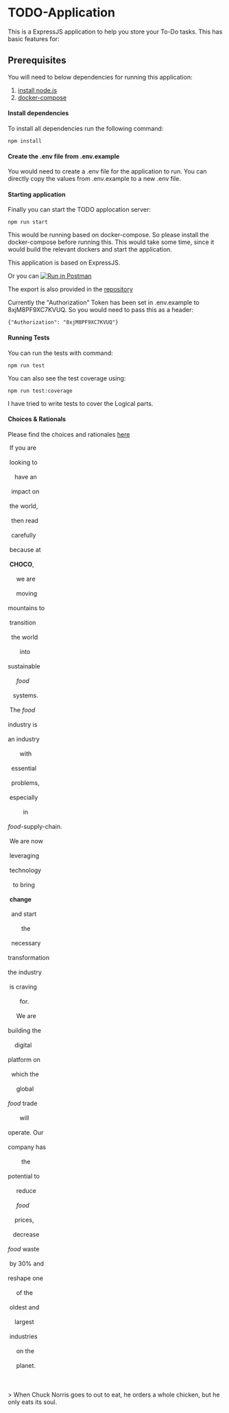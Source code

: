 # TODO-Application
This is a ExpressJS application to help you store your To-Do tasks.
This has basic features for: 

## Prerequisites
You will need to below dependencies for running this application: 
1. [install node.js](https://nodejs.org/en/download)
2. [docker-compose](https://docs.docker.com/compose/install/)

#### Install dependencies

To install all dependencies run the following command:
```
npm install
```

#### Create the .env file from .env.example
You would need to create a .env file for the application to run. 
You can directly copy the values from .env.example to a new .env file. 

#### Starting application

Finally you can start the TODO applocation server:

```
npm run start
```
This would be running based on docker-compose. So please install the docker-compose before running this.
This would take some time, since it would build the relevant dockers and start the application. 

This application is based on ExpressJS.

Or you can [![Run in Postman](https://run.pstmn.io/button.svg)](https://app.getpostman.com/run-collection/ce93b0ae3b8ebbae89aa)

The export is also provided in the [repository](TODO-Application.postman_collection.json)

Currently the "Authorization" Token has been set in .env.example to 8xjM8PF9XC7KVUQ. 
So you would need to pass this as a header:
```
{"Authorization": "8xjM8PF9XC7KVUQ"}
```

#### Running Tests
You can run the tests with command: 
```
npm run test
```

You can also see the test coverage using: 
```
npm run test:coverage
```
I have tried to write tests to cover the Logical parts.


#### Choices & Rationals
Please find the choices and rationales [here](./choices-and-rationales/README.md)
  
&nbsp;If&nbsp;you&nbsp;are&nbsp;<br/><br/>&nbsp;looking&nbsp;to&nbsp;<br/><br/>&nbsp;&nbsp;&nbsp;&nbsp;have&nbsp;an&nbsp;<br/><br/>&nbsp;&nbsp;impact&nbsp;on&nbsp;<br/><br/>&nbsp;the&nbsp;world,&nbsp;<br/><br/>&nbsp;&nbsp;then&nbsp;read&nbsp;<br/><br/>&nbsp;&nbsp;carefully&nbsp;<br/><br/>&nbsp;because&nbsp;at&nbsp;<br/><br/>&nbsp;**CHOCO**,&nbsp;<br/><br/>&nbsp;&nbsp;&nbsp;&nbsp;&nbsp;we&nbsp;are&nbsp;<br/><br/>&nbsp;&nbsp;&nbsp;&nbsp;&nbsp;moving&nbsp;<br/><br/>mountains&nbsp;to&nbsp;<br/><br/>&nbsp;transition&nbsp;<br/><br/>&nbsp;&nbsp;the&nbsp;world&nbsp;<br/><br/>&nbsp;&nbsp;&nbsp;&nbsp;&nbsp;&nbsp;&nbsp;into&nbsp;<br/><br/>sustainable&nbsp;<br/><br/>&nbsp;&nbsp;&nbsp;&nbsp;&nbsp;*food*&nbsp;<br/><br/>&nbsp;&nbsp;&nbsp;systems.&nbsp;<br/><br/>&nbsp;The&nbsp;*food*&nbsp;<br/><br/>industry&nbsp;is&nbsp;<br/><br/>an&nbsp;industry&nbsp;<br/><br/>&nbsp;&nbsp;&nbsp;&nbsp;&nbsp;&nbsp;&nbsp;with&nbsp;<br/><br/>&nbsp;&nbsp;essential&nbsp;<br/><br/>&nbsp;&nbsp;problems,&nbsp;<br/><br/>&nbsp;especially&nbsp;<br/><br/>&nbsp;&nbsp;&nbsp;&nbsp;&nbsp;&nbsp;&nbsp;&nbsp;&nbsp;in&nbsp;<br/><br/>*food*-supply-chain.&nbsp;<br/><br/>&nbsp;We&nbsp;are&nbsp;now&nbsp;<br/><br/>&nbsp;leveraging&nbsp;<br/><br/>&nbsp;technology&nbsp;<br/><br/>&nbsp;&nbsp;&nbsp;to&nbsp;bring&nbsp;<br/><br/>&nbsp;**change**&nbsp;<br/><br/>&nbsp;&nbsp;and&nbsp;start&nbsp;<br/><br/>&nbsp;&nbsp;&nbsp;&nbsp;&nbsp;&nbsp;&nbsp;&nbsp;the&nbsp;<br/><br/>&nbsp;&nbsp;necessary&nbsp;<br/><br/>transformation&nbsp;<br/><br/>the&nbsp;industry&nbsp;<br/><br/>&nbsp;is&nbsp;craving&nbsp;<br/><br/>&nbsp;&nbsp;&nbsp;&nbsp;&nbsp;&nbsp;&nbsp;for.&nbsp;<br/><br/>&nbsp;&nbsp;&nbsp;&nbsp;&nbsp;We&nbsp;are&nbsp;<br/><br/>building&nbsp;the&nbsp;<br/><br/>&nbsp;&nbsp;&nbsp;&nbsp;digital&nbsp;<br/><br/>platform&nbsp;on&nbsp;<br/><br/>&nbsp;&nbsp;which&nbsp;the&nbsp;<br/><br/>&nbsp;&nbsp;&nbsp;&nbsp;&nbsp;global&nbsp;<br/><br/>*food*&nbsp;trade&nbsp;<br/><br/>&nbsp;&nbsp;&nbsp;&nbsp;&nbsp;&nbsp;&nbsp;will&nbsp;<br/><br/>operate.&nbsp;Our&nbsp;<br/><br/>company&nbsp;has&nbsp;<br/><br/>&nbsp;&nbsp;&nbsp;&nbsp;&nbsp;&nbsp;&nbsp;&nbsp;the&nbsp;<br/><br/>potential&nbsp;to&nbsp;<br/><br/>&nbsp;&nbsp;&nbsp;&nbsp;&nbsp;reduce&nbsp;<br/><br/>&nbsp;&nbsp;&nbsp;&nbsp;&nbsp;*food*&nbsp;<br/><br/>&nbsp;&nbsp;&nbsp;&nbsp;prices,&nbsp;<br/><br/>&nbsp;&nbsp;&nbsp;decrease&nbsp;<br/><br/>*food*&nbsp;waste&nbsp;<br/><br/>&nbsp;by&nbsp;30%&nbsp;and&nbsp;<br/><br/>reshape&nbsp;one&nbsp;<br/><br/>&nbsp;&nbsp;&nbsp;&nbsp;&nbsp;of&nbsp;the&nbsp;<br/><br/>&nbsp;oldest&nbsp;and&nbsp;<br/><br/>&nbsp;&nbsp;&nbsp;&nbsp;largest&nbsp;<br/><br/>&nbsp;industries&nbsp;<br/><br/>&nbsp;&nbsp;&nbsp;&nbsp;&nbsp;on&nbsp;the&nbsp;<br/><br/>&nbsp;&nbsp;&nbsp;&nbsp;&nbsp;planet.<br/><br/><br> <br> > When Chuck Norris goes to out to eat, he orders a whole chicken, but he only eats its soul.

